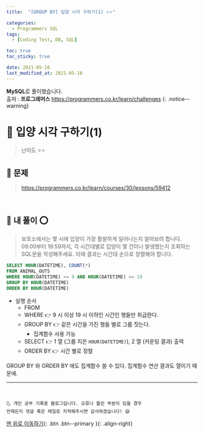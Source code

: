 ```yaml
---
title:  "[GROUP BY] 입양 시각 구하기(1) ⭐⭐" 

categories:
  - Programmers SQL
tags:
  - [Coding Test, DB, SQL]

toc: true
toc_sticky: true

date: 2021-05-10
last_modified_at: 2021-05-10
---
```

**MySQL**로 풀이했습니다.  
출처 : **프로그래머스** <https://programmers.co.kr/learn/challenges>
{: .notice--warning}

# 📌 입양 시각 구하기(1)

> 난이도 ⭐⭐

## 🚀 문제

> <https://programmers.co.kr/learn/courses/30/lessons/59412>

<br>

## 🚀 내 풀이 ⭕

> 보호소에서는 몇 시에 입양이 가장 활발하게 일어나는지 알아보려 합니다. 09:00부터 19:59까지, 각 시간대별로 입양이 몇 건이나 발생했는지 조회하는 SQL문을 작성해주세요. 이때 결과는 시간대 순으로 정렬해야 합니다.

```sql
SELECT HOUR(DATETIME), COUNT(*)
FROM ANIMAL_OUTS
WHERE HOUR(DATETIME) >= 9 AND HOUR(DATETIME) <= 19
GROUP BY HOUR(DATETIME)
ORDER BY HOUR(DATETIME)
```

- 실행 순서
  - FROM
  - WHERE 👉 9 시 이상 19 시 이하인 시간인 행들만 취급한다. 
  - GROUP BY 👉 같은 시간을 가진 행들 별로 그룹 짓는다.
    - 집계함수 사용 가능
  - SELECT 👉 1 열 (그룹 지은 `HOUR(DATETIME)`), 2 열 (카운팅 결과) 출력
  - ORDER BY 👉 시간 별로 정렬


GROUP BY 와 ORDER BY 에도 집계함수 쓸 수 있다. 집계함수 연산 결과도 열이기 때문에.



***
<br>

    🌜 개인 공부 기록용 블로그입니다. 오류나 틀린 부분이 있을 경우 
    언제든지 댓글 혹은 메일로 지적해주시면 감사하겠습니다! 😄

[맨 위로 이동하기](#){: .btn .btn--primary }{: .align-right}